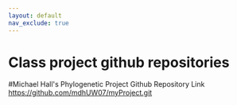 ```yaml
---
layout: default
nav_exclude: true
---
```


# Class project github repositories

#Michael Hall's Phylogenetic Project Github Repository Link
https://github.com/mdhUW07/myProject.git
